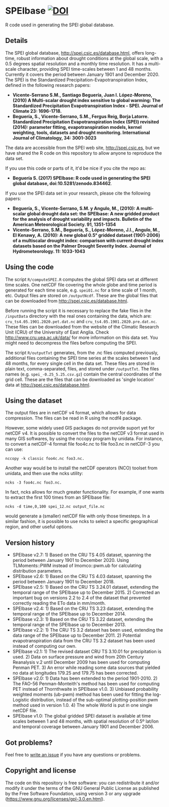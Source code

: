 # SPEIbase [![DOI](https://zenodo.org/badge/97464490.svg)](https://zenodo.org/badge/latestdoi/97464490)

R code used in generating the SPEI global database.


## Details

The SPEI global database, http://spei.csic.es/database.html, offers long-time,
robust information about drought conditions at the global scale, with a 0.5 
degrees spatial resolution and a monthly time resolution.
It has a multi-scale character, providing SPEI time-scales between 1 and 48 
months. 
Currently it covers the period between January 1901 and December 2020.
The SPEI is the Standardized Precipitation-Evapotranspiration Index, defined
in the following research papers:

* **Vicente-Serrano S.M., Santiago Beguería, Juan I. López-Moreno, (2010) A 
Multi-scalar drought index sensitive to global warming: The Standardized 
Precipitation Evapotranspiration Index - SPEI. Journal of Climate 23: 
1696-1718.**
* **Beguería, S., Vicente-Serrano, S.M., Fergus Reig, Borja Latorre. 
Standardized Precipitation Evapotranspiration Index (SPEI) revisited (2014): 
parameter fitting, evapotranspiration models, kernel weighting, tools, 
datasets and drought monitoring. International Journal of Climatology, 
34: 3001-3023**

The data are accessible from the SPEI web site, http://spei.csic.es, but we
have shared the R code on this repository to allow anyone to reproduce the
data set.

If you use this code or parts of it, it'd be nice if you cite the repo as:
* **Beguería S. (2017) SPEIbase: R code used in generating the SPEI global 
database, doi:10.5281/zenodo.834462**.

If you use the SPEI data set in your research, please cite the following papers:
* **Beguería, S., Vicente-Serrano, S.M. y Angulo, M., (2010): A multi-scalar 
global drought data set: the SPEIbase: A new gridded product for the analysis 
of drought variability and impacts. Bulletin of the American Meteorological 
Society. 91, 1351-1354**
* **Vicente-Serrano, S.M., Beguería, S., López-Moreno, J.I., Angulo, M., El 
Kenawy, A. (2010): A new global 0.5° gridded dataset (1901-2006) of a 
multiscalar drought index: comparison with current drought index datasets 
based on the Palmer Drought Severity Index. Journal of Hydrometeorology. 
11: 1033-1043**


## Using the code

The script `R/computeSPEI.R` computes the global SPEI data set at different
time scales. One netCDF file covering the whole globe and time period is
generated for each time scale, e.g. `spei01.nc` for a time scale of 1 month,
etc. Output files are stored on `/outputNcdf`.
These are the global files that can be downloaded from http://spei.csic.es/database.html.

Before running the script it is necessary to replace the fake files in the
`/inputData` directory with the real ones containing the data, which are:
`cru_ts4.05.1901.2020.pet.dat.nc` and
`cru_ts4.05.1901.2020.pre.dat.nc`.
These files can be downloaded from the website of the Climatic Research Unit
(CRU) of the University of East Anglia.
Check http://www.cru.uea.ac.uk/data/ for more information on this data set.
You might need to decompress the files before computing the SPEI.

The script `R/outputTxt` generates, from the .nc files computed previously,
additional files containing the SPEI time series at the scales between 1 and
48 months, for every single cell in the data set.
These files are stored in plain text, comma-separated, files, and stored
under `/outputTxt`.
The files names (e.g. `spei_-0.25_5.25.csv.gz`) contain the central coordinates
of the grid cell.
These are the files that can be downloaded as 'single location' data at
http://spei.csic.es/database.html.



## Using the dataset

The output files are in netCDF v4 format, which allows for data compression.
The files can be read in R using the ncdf4 package.

However, some widely used GIS packages do not provide suport yet for netCDF v4.
It is possible to convert the files to the netCDF v3 format used in many
GIS softwares, by using the nccopy program by unidata.
For instance, to convert a netCDF-4 format file foo4c.nc to file foo3.nc in
netCDF-3 you can use:

```
nccopy -k classic foo4c.nc foo3.nc.
```

Another way would be to install the netCDF operators (NCO) toolset from unidata,
and then use the ncks utility:

```
ncks -3 foo4c.nc foo3.nc.
```

In fact, ncks allows for much greater functionality.
For example, if one wants to extract the first 100 times from an SPEIbase file:

```
ncks -d time,0,100 spei_12.nc output_file.nc
```

would generate a (smaller) netCDF file with only those timesteps.
In a similar fashion, it is possible to use ncks to select a specific
geographical region, and other useful options.


## Version history

* SPEIbase v2.7: 1) Based on the CRU TS 4.05 dataset, spanning the period
between January 1901 to December 2020. Using TLMoments::PWM instead of
lmomco::pwm.ub for calculating distribution parameters.
* SPEIbase v2.6: 1) Based on the CRU TS 4.03 dataset, spanning the period
between January 1901 to December 2018.
* SPEIbase v2.5: 1) Based on the CRU TS 3.24.01 dataset, extending the temporal
range of the SPEIbase up to December 2015. 2) Corrected an important bug on
versions 2.2 to 2.4 of the dataset that prevented correctly reading the ETo data
in mm/month.
* SPEIbase v2.4: 1) Based on the CRU TS 3.23 dataset, extending the temporal 
range of the SPEIbase up to December 2014.
* SPEIbase v2.3: 1) Based on the CRU TS 3.22 dataset, extending the temporal 
range of the SPEIbase up to December 2013.
* SPEIbase v2.2: 1) The CRU TS 3.2 dataset has been used, extending the data 
range of the SPEIbase up to December 2011. 2) Potential evapotranspiration data 
from the CRU TS 3.2 dataset has been used instead of computing our own.
* SPEIbase v2.1: 1) The revised dataset CRU TS 3.10.01 for precipitation is 
used. 2) Data on surface pressure and wind from 20th Century Reanalysis v.2 
until December 2009 has been used for computing Penman PET. 3) An error while 
reading some data sources that yielded no data at longitudes 179.25 and 179.75 
has been corrected.
* SPEIbase v2.0: 1) Data has been extended to the period 1901-2010. 2) The 
FAO-56 Penman-Monteith's method has been used for computing PET instead of 
Thornthwaite in SPEIbase v1.0. 3) Unbiased probability weighted moments (ub-pwm) 
method has been used for fitting the log-Logistic distribution, instead of the 
sub-optimal plotting-position pwm method used in version 1.0. 4) The whole 
World is put in one single netCDF file.
* SPEIbase v1.0: The global gridded SPEI dataset is available at time scales 
between 1 and 48 months, with spatial resolution of 0.5º lat/lon and temporal 
coverage between January 1901 and December 2006.


## Got problems?

Feel free to [write an issue](https://github.com/sbegueria/SPEIbase/issues)
if you have any questions or problems.


## Copyright and license

The code on this repository is free software: you can redistribute it and/or
modify it under the terms of the GNU General Public License as published by
the Free Software Foundation, using version 3 or any upgrade
(https://www.gnu.org/licenses/gpl-3.0.en.html).
